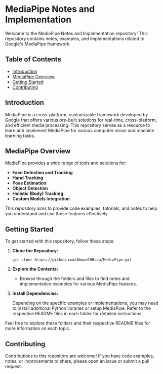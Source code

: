 # MediaPipe Notes and Implementation

Welcome to the MediaPipe Notes and Implementation repository! This repository contains notes, examples, and implementations related to Google's MediaPipe framework.

## Table of Contents

- [Introduction](#introduction)
- [MediaPipe Overview](#mediapipe-overview)
- [Getting Started](#getting-started)
- [Contributing](#contributing)


## Introduction

MediaPipe is a cross-platform, customizable framework developed by Google that offers various pre-built solutions for real-time, cross-platform, and efficient media processing. This repository serves as a resource to learn and implement MediaPipe for various computer vision and machine learning tasks.

## MediaPipe Overview

MediaPipe provides a wide range of tools and solutions for:

- **Face Detection and Tracking**
- **Hand Tracking**
- **Pose Estimation**
- **Object Detection**
- **Holistic (Body) Tracking**
- **Custom Models Integration**

This repository aims to provide code examples, tutorials, and notes to help you understand and use these features effectively.

## Getting Started

To get started with this repository, follow these steps:

1. **Clone the Repository:**

   ```shell
   git clone https://github.com/Ahmad10Raza/MediaPipe.git
   ```

2. **Explore the Contents:**

   - Browse through the folders and files to find notes and implementation examples for various MediaPipe features.

3. **Install Dependencies:**

   Depending on the specific examples or implementations, you may need to install additional Python libraries or setup MediaPipe. Refer to the respective README files in each folder for detailed instructions.


Feel free to explore these folders and their respective README files for more information on each topic.

## Contributing

Contributions to this repository are welcome! If you have code examples, notes, or improvements to share, please open an issue or submit a pull request.
